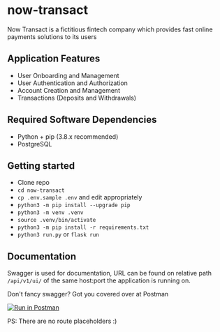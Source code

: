 # now-transact
Now Transact is a fictitious fintech company which provides fast online payments solutions to its users

## Application Features
- User Onboarding and Management
- User Authentication and Authorization
- Account Creation and Management
- Transactions (Deposits and Withdrawals)

## Required Software Dependencies
- Python + pip (3.8.x recommended)
- PostgreSQL


## Getting started
- Clone repo
- `cd now-transact`
- `cp .env.sample .env` and  edit appropriately
- `python3 -m pip install --upgrade pip`
- `python3 -m venv .venv`
- `source .venv/bin/activate`
- `python3 -m pip install -r requirements.txt`
- `python3 run.py` or `flask run`

## Documentation
Swagger is used for documentation, URL can be found on relative path `/api/v1/ui/` of the same host:port the application is running on.

Don't fancy swagger? Got you covered over at Postman

[![Run in Postman](https://run.pstmn.io/button.svg)](https://app.getpostman.com/run-collection/5534062-de0fadc5-5110-4adb-992e-1ac771ae7cc7?action=collection%2Ffork&collection-url=entityId%3D5534062-de0fadc5-5110-4adb-992e-1ac771ae7cc7%26entityType%3Dcollection%26workspaceId%3Db35fd6d8-723a-4b38-ac07-0892d6d92e2d#?env%5BNow%20Transact%5D=W3sia2V5IjoiYmFzZVVybCIsInZhbHVlIjoiaHR0cDovLzEyNy4wLjAuMTozMDMwIiwiZW5hYmxlZCI6dHJ1ZSwidHlwZSI6ImRlZmF1bHQiLCJzZXNzaW9uVmFsdWUiOiJodHRwOi8vMTI3LjAuMC4xOjMwMzAiLCJzZXNzaW9uSW5kZXgiOjB9LHsia2V5IjoieC1hdXRoLXRva2VuIiwidmFsdWUiOiIiLCJlbmFibGVkIjp0cnVlLCJ0eXBlIjoiZGVmYXVsdCIsInNlc3Npb25WYWx1ZSI6IiIsInNlc3Npb25JbmRleCI6MX1d)

PS: There are no route placeholders :)
